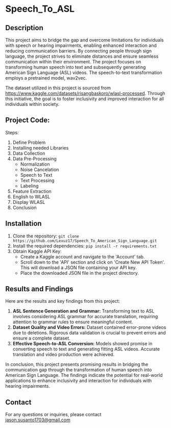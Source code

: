 # Speech_To_ASL

## **Description**
This project aims to bridge the gap and overcome limitations for individuals with speech or hearing impairments, enabling enhanced interaction and reducing communication barriers. By connecting people through sign language, the project strives to eliminate distances and ensure seamless communication within their environment. The project focuses on transforming human speech into text and subsequently generating American Sign Language (ASL) videos. The speech-to-text transformation employs a pretrained model, wav2vec. 

The dataset utilized in this project is sourced from https://www.kaggle.com/datasets/risangbaskoro/wlasl-processed. Through this initiative, the goal is to foster inclusivity and improved interaction for all individuals within society.

## **Project Code:**
Steps:
1. Define Problem
2. Installing needed Libraries
2. Data Collection
4. Data Pre-Processing
   - Normalization
   - Noise Cancelation
   - Speech to Text 
   - Text Processing
   - Labeling
5. Feature Extraction
6. English to WLASL
6. Display WLASL
7. Conclusion

## **Installation**
1. Clone the repository: `git clone https://github.com/Lexuz17/Speech_To_American_Sign_Language.git`
2. Install the required dependencies: `pip install -r requirements.txt`
3. Obtain Kaggle API Key:
    - Create a Kaggle account and navigate to the 'Account' tab.
    - Scroll down to the 'API' section and click on 'Create New API Token'. This will download a JSON file containing your API key.
    - Place the downloaded JSON file in the project directory.

## **Results and Findings**
Here are the results and key findings from this project:
1. **ASL Sentence Generation and Grammar:** Transforming text to ASL involves considering ASL grammar for accurate translation, requiring attention to grammar rules to ensure meaningful content.
2. **Dataset Quality and Video Errors:** Dataset contained error-prone videos due to deletions. Rigorous data validation is crucial to prevent errors and ensure a complete dataset.
3. **Effective Speech-to-ASL Conversion:** Models showed promise in converting speech to text and generating fitting ASL videos. Accurate translation and video production were achieved.

In conclusion, this project presents promising results in bridging the communication gap through the transformation of human speech into American Sign Language. The findings indicate the potential for real-world applications to enhance inclusivity and interaction for individuals with hearing impairments.

## Contact
For any questions or inquiries, please contact jason.susanto1703@gmail.com
